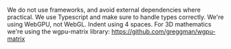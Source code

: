 We do not use frameworks, and avoid external dependencies where practical.
We use Typescript and make sure to handle types correctly.
We're using WebGPU, not WebGL.
Indent using 4 spaces.
For 3D mathematics we're using the wgpu-matrix library: https://github.com/greggman/wgpu-matrix

